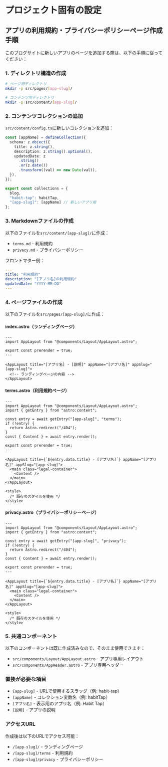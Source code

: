 # プロジェクト固有の設定

## アプリの利用規約・プライバシーポリシーページ作成手順

このブログサイトに新しいアプリのページを追加する際は、以下の手順に従ってください：

### 1. ディレクトリ構造の作成

```bash
# ページ用ディレクトリ
mkdir -p src/pages/[app-slug]/

# コンテンツ用ディレクトリ
mkdir -p src/content/[app-slug]/
```

### 2. コンテンツコレクションの追加

`src/content/config.ts`に新しいコレクションを追加：

```typescript
const [appName] = defineCollection({
  schema: z.object({
    title: z.string(),
    description: z.string().optional(),
    updatedDate: z
      .string()
      .or(z.date())
      .transform((val) => new Date(val)),
  }),
});

export const collections = { 
  blog, 
  "habit-tap": habitTap,
  "[app-slug]": [appName] // 新しいアプリ用
};
```

### 3. Markdownファイルの作成

以下のファイルを`src/content/[app-slug]/`に作成：

- `terms.md` - 利用規約
- `privacy.md` - プライバシーポリシー

フロントマター例：
```yaml
---
title: "利用規約"
description: "[アプリ名]の利用規約"
updatedDate: "YYYY-MM-DD"
---
```

### 4. ページファイルの作成

以下のファイルを`src/pages/[app-slug]/`に作成：

#### index.astro（ランディングページ）
```astro
---
import AppLayout from "@components/Layout/AppLayout.astro";

export const prerender = true;
---

<AppLayout title="[アプリ名] - [説明]" appName="[アプリ名]" appSlug="[app-slug]">
  <!-- ランディングページの内容 -->
</AppLayout>
```

#### terms.astro（利用規約ページ）
```astro
---
import AppLayout from "@components/Layout/AppLayout.astro";
import { getEntry } from "astro:content";

const entry = await getEntry("[app-slug]", "terms");
if (!entry) {
  return Astro.redirect("/404");
}
const { Content } = await entry.render();

export const prerender = true;
---

<AppLayout title={`${entry.data.title} - [アプリ名]`} appName="[アプリ名]" appSlug="[app-slug]">
  <main class="legal-container">
    <Content />
  </main>
</AppLayout>

<style>
  /* 既存のスタイルを使用 */
</style>
```

#### privacy.astro（プライバシーポリシーページ）
```astro
---
import AppLayout from "@components/Layout/AppLayout.astro";
import { getEntry } from "astro:content";

const entry = await getEntry("[app-slug]", "privacy");
if (!entry) {
  return Astro.redirect("/404");
}
const { Content } = await entry.render();

export const prerender = true;
---

<AppLayout title={`${entry.data.title} - [アプリ名]`} appName="[アプリ名]" appSlug="[app-slug]">
  <main class="legal-container">
    <Content />
  </main>
</AppLayout>

<style>
  /* 既存のスタイルを使用 */
</style>
```

### 5. 共通コンポーネント

以下のコンポーネントは既に作成済みなので、そのまま使用できます：

- `src/components/Layout/AppLayout.astro` - アプリ専用レイアウト
- `src/components/AppHeader.astro` - アプリ専用ヘッダー

### 置換が必要な項目

- `[app-slug]` - URLで使用するスラッグ（例: habit-tap）
- `[appName]` - コレクション変数名（例: habitTap）
- `[アプリ名]` - 表示用のアプリ名（例: Habit Tap）
- `[説明]` - アプリの説明

### アクセスURL

作成後は以下のURLでアクセス可能：
- `/[app-slug]/` - ランディングページ
- `/[app-slug]/terms` - 利用規約
- `/[app-slug]/privacy` - プライバシーポリシー